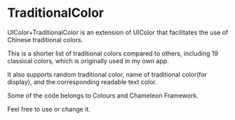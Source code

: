 # TraditionalColor

UIColor+TraditionalColor is an extension of UIColor that facilitates the use of Chinese traditional colors.

This is a shorter list of traditional colors compared to others, including 19 classical colors, which is originally used in my own app.

It also supports random traditional color, name of traditional color(for display), and the corresponding readable text color.

Some of the code belongs to Colours and Chameleon Framework.

Feel free to use or change it.
